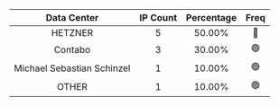 | Data Center | IP Count | Percentage | Freq |
|:------------:|:--------:|:-----------:|:-----:|
| HETZNER | 5 | 50.00% | 🔴 |
| Contabo | 3 | 30.00% | 🟢 |
| Michael Sebastian Schinzel | 1 | 10.00% | 🟢 |
| OTHER | 1 | 10.00% | 🟢 |